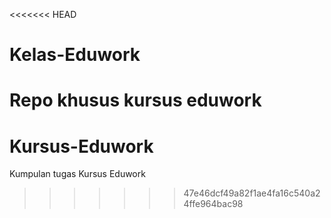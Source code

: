 <<<<<<< HEAD
# Kelas-Eduwork
Repo khusus kursus eduwork
=======
# Kursus-Eduwork
Kumpulan tugas Kursus Eduwork
>>>>>>> 47e46dcf49a82f1ae4fa16c540a24ffe964bac98
